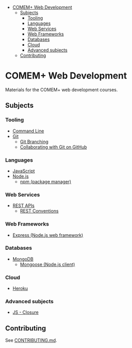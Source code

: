 <!-- START doctoc generated TOC please keep comment here to allow auto update -->
<!-- DON'T EDIT THIS SECTION, INSTEAD RE-RUN doctoc TO UPDATE -->


- [COMEM+ Web Development](#comem-web-development)
  - [Subjects](#subjects)
    - [Tooling](#tooling)
    - [Languages](#languages)
    - [Web Services](#web-services)
    - [Web Frameworks](#web-frameworks)
    - [Databases](#databases)
    - [Cloud](#cloud)
    - [Advanced subjects](#advanced-subjects)
  - [Contributing](#contributing)

<!-- END doctoc generated TOC please keep comment here to allow auto update -->

# COMEM+ Web Development

Materials for the COMEM+ web development courses.



## Subjects

### Tooling

* [Command Line](subjects/cli/)
* [Git](subjects/git/)
  * [Git Branching](subjects/git-branching/)
  * [Collaborating with Git on GitHub](subjects/git-collaborating/)

### Languages

* [JavaScript](subjects/js/)
* [Node.js](subjects/node/)
  * [npm (package manager)](subjects/npm/)

### Web Services

* [REST APIs](subjects/rest/)
  * [REST Conventions](subjects/rest-conventions/)

### Web Frameworks

* [Express (Node.js web framework)](subjects/express/)

### Databases

* [MongoDB](subjects/mongodb/)
  * [Mongoose (Node.js client)](subjects/mongoose/)

### Cloud

* [Heroku](subjects/heroku/)

### Advanced subjects

* [JS - Closure](subjects/js-closure)


## Contributing

See [CONTRIBUTING.md][contributing].



[contributing]: CONTRIBUTING.md
